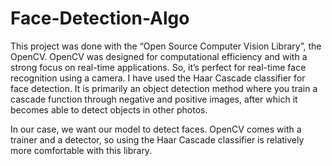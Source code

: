 # Face-Detection-Algo
This project was done with the “Open Source Computer Vision Library”, the OpenCV.
OpenCV was designed for computational efficiency and with a strong focus on real-time applications. So, it’s perfect for real-time face recognition using a camera.
I have used the Haar Cascade classifier for face detection. It is primarily an object detection method where you train a cascade function through negative and positive images, after which it becomes able to detect objects in other photos. 

In our case, we want our model to detect faces. OpenCV comes with a trainer and a detector, so using the Haar Cascade classifier is relatively more comfortable with this library.
